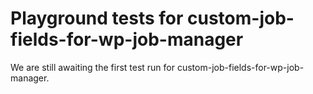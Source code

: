 # Playground tests for custom-job-fields-for-wp-job-manager
We are still awaiting the first test run for custom-job-fields-for-wp-job-manager.
